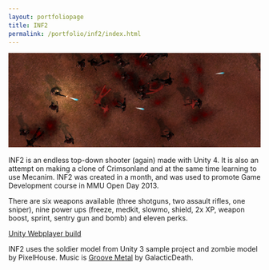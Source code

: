 ```yaml
---
layout: portfoliopage
title: INF2
permalink: /portfolio/inf2/index.html
---
```


![INF2](/public/images/inf2-2.png)

INF2 is an endless top-down shooter (again) made with Unity 4. It is also an attempt on making a clone of Crimsonland and at the same time learning to use Mecanim. INF2 was created in a month, and was used to promote Game Development course in MMU Open Day 2013.

There are six weapons available (three shotguns, two assault rifles, one sniper), nine power ups (freeze, medkit, slowmo, shield, 2x XP, weapon boost, sprint, sentry gun and bomb) and eleven perks.

[Unity Webplayer build](https://dl.dropboxusercontent.com/u/7422512/Unity3D/INF2/INF2.html)

<p class="message">
INF2 uses the soldier model from Unity 3 sample project and zombie model by PixelHouse. Music is <a href="http://www.newgrounds.com/audio/listen/522786">Groove Metal</a> by GalacticDeath.
</p>

